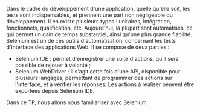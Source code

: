 Dans le cadre du développement d'une application, quelle qu'elle soit, les tests sont indispensables, et prennent une part non négligeable du développement. Il en existe plusieurs types : unitaires, intégration, fonctionnels, qualification, etc. Aujourd'hui, la plupart sont automatisés, ce qui permet un gain de temps substantiel, ainsi qu'une plus grande fiabilité.
Selenium est un de ces outils d'automatisation, concernant les tests d'interface des applications Web. Il se compose de deux parties :
- Selenium IDE : permet d'enregistrer une suite d'actions, qu'il sera possible de rejouer à volonté ;
- Selenium WebDriver : il s'agit cette fois d'une API, disponible pour plusieurs langages, permettant de programmer des actions sur l'interface, et à vérifier les réponses. Les actions à réaliser peuvent être exportées depuis Selenium IDE.

Dans ce TP, nous allons nous familiariser avec Selenium.
